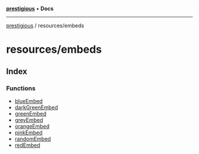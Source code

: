 [**prestigious**](../../README.md) • **Docs**

***

[prestigious](../../README.md) / resources/embeds

# resources/embeds

## Index

### Functions

- [blueEmbed](functions/blueEmbed.md)
- [darkGreenEmbed](functions/darkGreenEmbed.md)
- [greenEmbed](functions/greenEmbed.md)
- [greyEmbed](functions/greyEmbed.md)
- [orangeEmbed](functions/orangeEmbed.md)
- [pinkEmbed](functions/pinkEmbed.md)
- [randomEmbed](functions/randomEmbed.md)
- [redEmbed](functions/redEmbed.md)
